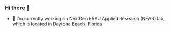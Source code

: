 ### Hi there 👋

- 🔭 I’m currently working on NextGen ERAU Applied Research (NEAR) lab, which is located in Daytona Beach, Florida

<!--
- 🌱 I’m currently learning ...
- 👯 I’m looking to collaborate on ...
- 🤔 I’m looking for help with ...
- 💬 Ask me about ...
- 📫 How to reach me: ...
- 😄 Pronouns: ...
- ⚡ Fun fact: ...
-->
